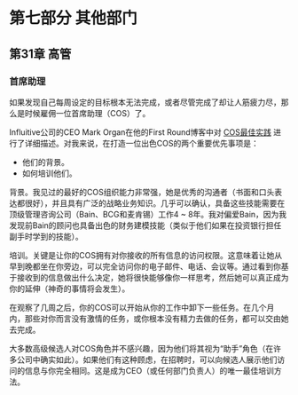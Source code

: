 # 第七部分 其他部门

## 第31章 高管

### 首席助理
如果发现自己每周设定的目标根本无法完成，或者尽管完成了却让人筋疲力尽，那么是时候雇佣一位首席助理（COS）了。

Influitive公司的CEO Mark Organ在他的First Round博客中对 [COS最佳实践](https://firstround.com/review/why-you-need-two-chiefs-in-the-executive-office/) 进行了详细描述。对我来说，在打造一位出色COS的两个重要优先事项是：
-	他们的背景。
-	如何培训他们。

背景。我见过的最好的COS组织能力非常强，她是优秀的沟通者（书面和口头表达都很好），并且具有广泛的战略业务知识。几乎可以确认，具备这些技能需要在顶级管理咨询公司（Bain、BCG和麦肯锡）工作4 ~ 8年。我对偏爱Bain，因为我发现前Bain的顾问也具备出色的财务建模技能（类似于他们如果在投资银行担任副手时学到的技能）。

培训。关键是让你的COS拥有对你接收的所有信息的访问权限。这意味着让她从早到晚都坐在你旁边，可以完全访问你的电子邮件、电话、会议等。通过看到你基于接收到的信息做出什么决定，她将很快能够像你一样思考，然后她可以真正成为你的延伸（神奇的事情将会发生）。

在观察了几周之后，你的COS可以开始从你的工作中卸下一些任务。在几个月内，那些对你而言没有激情的任务，或你根本没有精力去做的任务，都可以交由她去完成。

大多数高级候选人对COS角色并不感兴趣，因为他们将其视为“助手”角色（在许多公司中确实如此）。如果他们有这种顾虑，在招聘时，可以向候选人展示他们访问的信息与你完全相同。这是成为CEO（或任何部门负责人）的唯一最佳培训方法。

